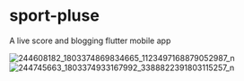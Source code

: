# sport-pluse
A live score and blogging flutter mobile app

![244608182_1803374869834665_1123497168879052987_n](https://user-images.githubusercontent.com/31458994/147861205-eddbdfac-b45d-48b4-bc15-7e5991c35d32.jpg)
![244745663_1803374933167992_3388822391803115257_n](https://user-images.githubusercontent.com/31458994/147861206-e6df3847-7b01-4811-b2be-29d9b3fa1a12.jpg)
